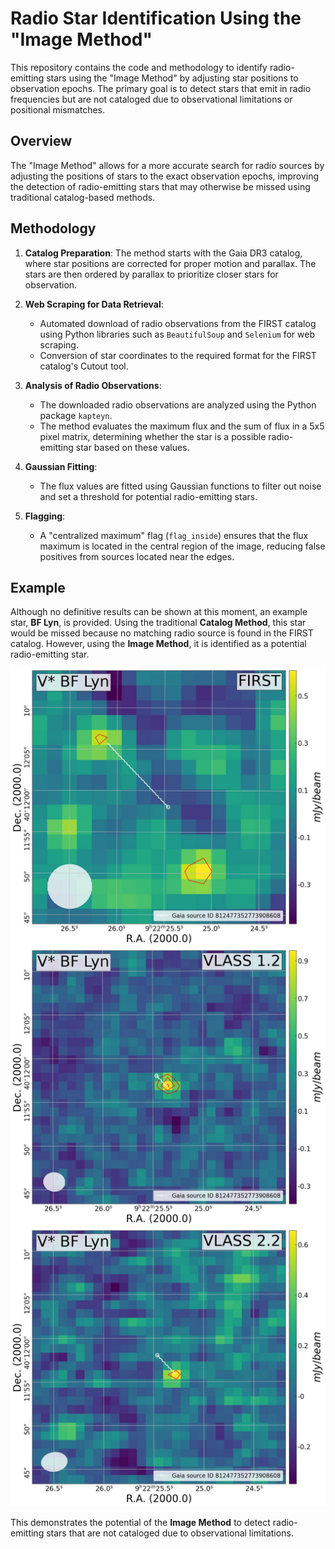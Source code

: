 # Radio Star Identification Using the "Image Method"

This repository contains the code and methodology to identify radio-emitting stars using the "Image Method" by adjusting star positions to observation epochs. The primary goal is to detect stars that emit in radio frequencies but are not cataloged due to observational limitations or positional mismatches.

## Overview

The "Image Method" allows for a more accurate search for radio sources by adjusting the positions of stars to the exact observation epochs, improving the detection of radio-emitting stars that may otherwise be missed using traditional catalog-based methods.

## Methodology

1. **Catalog Preparation**: The method starts with the Gaia DR3 catalog, where star positions are corrected for proper motion and parallax. The stars are then ordered by parallax to prioritize closer stars for observation.

2. **Web Scraping for Data Retrieval**: 
    - Automated download of radio observations from the FIRST catalog using Python libraries such as `BeautifulSoup` and `Selenium` for web scraping.
    - Conversion of star coordinates to the required format for the FIRST catalog's Cutout tool.

3. **Analysis of Radio Observations**: 
    - The downloaded radio observations are analyzed using the Python package `kapteyn`.
    - The method evaluates the maximum flux and the sum of flux in a 5x5 pixel matrix, determining whether the star is a possible radio-emitting star based on these values.

4. **Gaussian Fitting**: 
    - The flux values are fitted using Gaussian functions to filter out noise and set a threshold for potential radio-emitting stars.

5. **Flagging**: 
    - A "centralized maximum" flag (`flag_inside`) ensures that the flux maximum is located in the central region of the image, reducing false positives from sources located near the edges.

## Example

Although no definitive results can be shown at this moment, an example star, **BF Lyn**, is provided. Using the traditional **Catalog Method**, this star would be missed because no matching radio source is found in the FIRST catalog. However, using the **Image Method**, it is identified as a potential radio-emitting star.

![BF Lyn Example](PP-FIRST.jpg) ![BF Lyn Example](PP-VLASS_1.2.jpg) ![BF Lyn Example](PP-VLASS_2.2.jpg)

This demonstrates the potential of the **Image Method** to detect radio-emitting stars that are not cataloged due to observational limitations.
